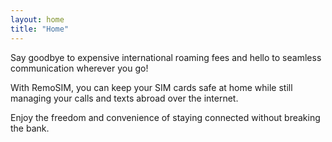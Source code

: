 ```yaml
---
layout: home
title: "Home"
---
```


Say goodbye to expensive international roaming fees and hello to seamless communication wherever you go!

With RemoSIM, you can keep your SIM cards safe at home while still managing your calls and texts abroad over the internet.

Enjoy the freedom and convenience of staying connected without breaking the bank.
